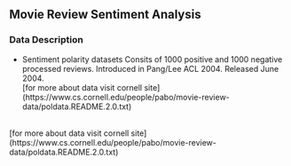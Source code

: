 ## Movie Review Sentiment Analysis

### Data Description
<ul>
<li>  Sentiment polarity datasets Consits of 1000 positive and 1000 negative processed reviews. Introduced in Pang/Lee ACL 2004. Released June 2004. </li>
[for more about data visit cornell site](https://www.cs.cornell.edu/people/pabo/movie-review-data/poldata.README.2.0.txt)
</ul>
<br>
[for more about data visit cornell site](https://www.cs.cornell.edu/people/pabo/movie-review-data/poldata.README.2.0.txt)

